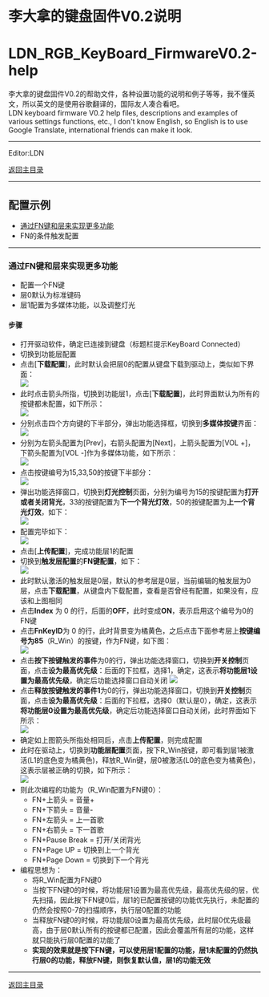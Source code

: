 ﻿李大拿的键盘固件V0.2说明
=====================
LDN_RGB_KeyBoard_FirmwareV0.2-help
=====================
李大拿的键盘固件V0.2的帮助文件，各种设置功能的说明和例子等等，我不懂英文，所以英文的是使用谷歌翻译的，国际友人凑合看吧。<br>
LDN keyboard firmware V0.2 help files, descriptions and examples of various settings functions, etc., I don't know English, so English is to use Google Translate, international friends can make it look.
****
Editor:LDN

[返回主目录](https://github.com/lswhome/LDN_RGB_KeyBoard_FirmwareV0.2-help "点击返回")

****
## 配置示例
   * [通过FN键和层来实现更多功能](#通过FN键和层来实现更多功能)
   * FN的条件触发配置

  ----
### 通过FN键和层来实现更多功能
   * 配置一个FN键
   * 层0默认为标准键码
   * 层1配置为多媒体功能，以及调整灯光
   #### 步骤
   * 打开驱动软件，确定已连接到键盘（标题栏提示KeyBoard Connected）
   * 切换到功能层配置
   * 点击\[**下载配置**\]，此时默认会把层0的配置从键盘下载到驱动上，类似如下界面：<br>
   ![](Example_1.png)
   * 此时点击箭头所指，切换到功能层1，点击\[**下载配置**\]，此时界面默认为所有的按键都未配置，如下所示：<br>
   ![](Example_1_1.png)
   * 分别点击四个方向键的下半部分，弹出功能选择框，切换到**多媒体按键**界面：<br>
   ![](Example_1_2.png)
   * 分别为左箭头配置为\[Prev\]，右箭头配置为\[Next\]，上箭头配置为\[VOL +\]，下箭头配置为\[VOL -\]作为多媒体功能，如下所示：<br>
   ![](Example_1_4.png)
   * 点击按键编号为15,33,50的按键下半部分：<br>
   ![](Example_1_3.png)
   * 弹出功能选择窗口，切换到**灯光控制**页面，分别为编号为15的按键配置为**打开或者关闭背光**，33的按键配置为**下一个背光灯效**，50的按键配置为**上一个背光灯效**，如下：<br>
   ![](Example_1_5.png)
   * 配置完毕如下：<br>
   ![](Example_1_6.png)
   * 点击\[**上传配置**\]，完成功能层1的配置
   * 切换到**触发层配置**的**FN键配置**，如下：<br>
   ![](Example_1_7.png)
   * 此时默认激活的触发层是0层，默认的参考层是0层，当前编辑的触发层为0层，点击**下载配置**，从键盘内下载配置，查看是否曾经有配置，如果没有，应该和上图相同
   * 点击**Index** 为 0 的行，后面的**OFF**，此时变成**ON**，表示启用这个编号为0的FN键
   * 点击**FnKeyID**为 0 的行，此时背景变为橘黄色，之后点击下面参考层上**按键编号为85**（R_Win）的按键，作为FN键，如下图：<br>
   ![](Example_1_8.png)
   * 点击**按下按键触发的事件**为0的行，弹出功能选择窗口，切换到**开关控制**页面，点击**设为最高优先级**：后面的下拉框，选择1，确定，这表示**将功能层1设置为最高优先级**，确定后功能选择窗口自动关闭
   ![](Example_1_9.png)
   * 点击**释放按键触发的事件1**为0的行，弹出功能选择窗口，切换到**开关控制**页面，点击**设为最高优先级**：后面的下拉框，选择0（默认是0），确定，这表示**将功能层0设置为最高优先级**，确定后功能选择窗口自动关闭，此时界面如下所示：<br>
   ![](Example_1_10.png)
   * 确定如上图箭头所指处相同后，点击**上传配置**，则完成配置
   * 此时在驱动上，切换到**功能层配置**页面，按下R_Win按键，即可看到层1被激活(L1的底色变为橘黄色)，释放R_Win键，层0被激活(L0的底色变为橘黄色)，这表示层被正确的切换，如下所示：<br>
   ![](Example_1_11.png)
   * 则此次编程的功能为（R_Win配置为FN键0）：
     * FN+上箭头 = 音量+
     * FN+下箭头 = 音量-
     * FN+左箭头 = 上一首歌
     * FN+右箭头 = 下一首歌
     * FN+Pause Break = 打开/关闭背光
     * FN+Page UP = 切换到上一个背光
     * FN+Page Down = 切换到下一个背光
   * 编程思想为：
     * 将R_Win配置为FN键0
     * 当按下FN键0的时候，将功能层1设置为最高优先级，最高优先级的层，优先扫描，因此按下FN键0后，层1的已配置按键的功能优先执行，未配置的仍然会按照0-7的扫描顺序，执行层0配置的功能
     * 当释放FN键0的时候，将功能层0设置为最高优先级，此时层0优先级最高，由于层0默认所有的按键都已配置，因此会覆盖所有层的功能，这样就只能执行层0配置的功能了
     * **实现的效果就是按下FN键，可以使用层1配置的功能，层1未配置的仍然执行层0的功能，释放FN键，则恢复默认值，层1的功能无效**
----
[返回主目录](https://github.com/lswhome/LDN_RGB_KeyBoard_FirmwareV0.2-help "点击返回")






